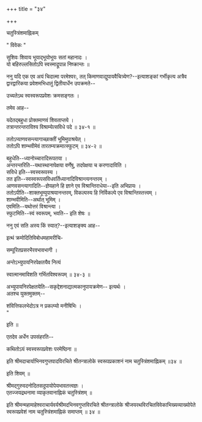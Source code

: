 +++
title = "३४"

+++


चतुस्त्रिंशमाह्निकम्  


" विवेकः "   

सुशिवः शिवाय भूयाद्भूयोभूयः सतां महानादः ।  
यो बहिरुल्लसितोऽपि स्वस्माद्रूपान्न निष्क्रान्तः ॥  

ननु यदि एक एव अयं चिदात्मा परमेश्वरः, तत् किमाणवाद्युपायवैचित्र्येण?--इत्याशङ्कां गर्भीकृत्य अत्रैव द्वारद्वारिकया प्रवेशमभिधातुं द्वितीयार्धेन उपक्रमते--  


उच्यतेऽथ स्वस्वरूपप्रवेशः क्रमसङ्गतः ।  


तमेव आह--   


यदेतद्बहुधा प्रोक्तमाणवं शिवताप्तये ।  
तत्रान्तरन्तराविश्य विश्राम्येत्सविधे पदे ॥ ३४-१ ॥  

ततोऽप्याणवसन्त्यागाच्छाक्तीं भूमिमुपाश्रयेत् ।  
ततोऽपि शाम्भवीमेवं तारतम्यक्रमात्स्फुटम् ॥ ३४-२ ॥  


बहुधेति--ध्यानोच्चारादिरूपतया ।  
अन्तरन्तरिति--यथास्थानापेक्षया वर्णेषु, तदपेक्षया च करणादाविति ।  
सविधे इति--स्वस्वरूपस्य ।  
तत इति--स्वस्वरूपसविधवर्तिध्यानादिविश्रान्त्यनन्तरम् ।  
आणवसन्त्यागादिति--ज्ञेयहाने हि ज्ञाने एव विश्रान्तिराधेया--इति अभिप्रायः ।  
ततोऽपीति--शाक्तभूम्युपाश्रयानन्तरम्, विकल्पस्य हि निर्विकल्पे एव विश्रान्तिस्तत्त्वम् ।  
शाम्भवीमिति--अर्थात् भूमिम् ।  
एवमिति--यथोत्तरं विश्रान्त्या ।  
स्फुटमिति--स्वं स्वरूपम्, भवति-- इति शेषः ॥  

ननु एवं सति अस्य किं स्यात्?--इत्याशङ्क्य आह--  


इत्थं क्रमोदितिविबोधमहामरीचि-  

सम्पूरितप्रसरभैरवभावभागी ।  

अन्तेऽभ्युपायनिरपेक्षतयैव नित्यं  

स्वात्मानमाविशति गर्भितविश्वरूपम् ॥ ३४-३ ॥  


अभ्युपायनिरपेक्षतयेति--सकृद्देशनाद्यात्मकानुपायक्रमेण-- इत्यर्थः ।  
अतश्च युक्तमुक्तम्--  

शंवित्तिफलभेदोऽत्र न प्रकल्प्यो मनीषिभिः ।  
"   

इति ॥  

एतदेव अर्धेन उपसंहरति--  


कथितोऽयं स्वस्वरूपप्रवेशः परमेष्ठिना ॥  



इति श्रीमदाचार्याभिनवगुप्तपादविरचिते श्रीतन्त्रालोके स्वरूपप्रकाशनं नाम चतुस्त्रिंशमाह्निकम् ॥३४ ॥  


इति शिवम् ॥   


श्रीमद्गुरुवदनोदितसदुपायोपेयभावतत्त्वज्ञः ।  
एतज्जयद्रथनामा व्याकृतवानाह्निकं चतुस्त्रिंशम् ॥  



इति श्रीमन्महामाहेश्वराचार्यवर्यश्रीमदभिनवगुप्तविरचिते श्रीतन्त्रालोके श्रीजयरथविरचितविवेकाभिख्यव्याख्योपेते स्वरूपप्रवेशं नाम चतुस्त्रिंशमाह्निकं समाप्तम् ॥ ३४ ॥  


